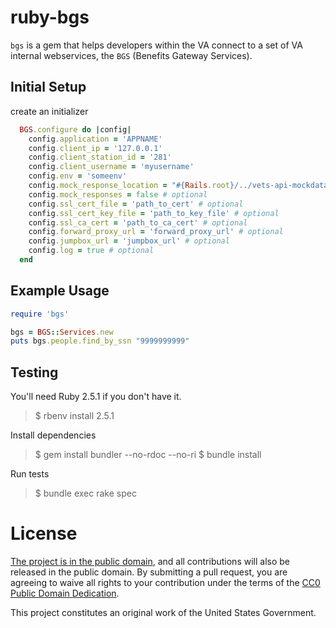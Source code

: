ruby-bgs
========

`bgs` is a gem that helps developers within the VA connect to a set of
VA internal webservices, the `BGS` (Benefits Gateway Services).


Initial Setup
-------------
create an initializer
```ruby
  BGS.configure do |config|
    config.application = 'APPNAME'
    config.client_ip = '127.0.0.1'
    config.client_station_id = '281'
    config.client_username = 'myusername'
    config.env = 'someenv'
    config.mock_response_location = "#{Rails.root}/../vets-api-mockdata/bgs" # optional
    config.mock_responses = false # optional
    config.ssl_cert_file = 'path_to_cert' # optional
    config.ssl_cert_key_file = 'path_to_key_file' # optional
    config.ssl_ca_cert = 'path_to_ca_cert' # optional
    config.forward_proxy_url = 'forward_proxy_url' # optional
    config.jumpbox_url = 'jumpbox_url' # optional
    config.log = true # optional
  end
```

Example Usage
-------------

```ruby
require 'bgs'

bgs = BGS::Services.new
puts bgs.people.find_by_ssn "9999999999"
```


Testing
-------

You'll need Ruby 2.5.1 if you don't have it.

> $ rbenv install 2.5.1

Install dependencies

> $ gem install bundler --no-rdoc --no-ri
> $ bundle install

Run tests

> $ bundle exec rake spec


License
=======

[The project is in the public domain](LICENSE.md), and all contributions will also be released in the public domain. By submitting a pull request, you are agreeing to waive all rights to your contribution under the terms of the [CC0 Public Domain Dedication](http://creativecommons.org/publicdomain/zero/1.0/).

This project constitutes an original work of the United States Government.
